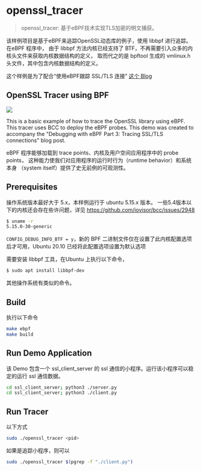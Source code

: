 # openssl_tracer

> openssl_tracer: 基于eBPF技术实现TLS加密的明文捕获。

该样例项目是基于eBPF来追踪OpenSSL动态库的例子，使用 libbpf 进行追踪。在eBPF 程序中，
由于 libbpf 方法内核已经支持了 BTF，不再需要引入众多的内核头文件来获取内核数据结构的定义，
取而代之的是 bpftool 生成的 vmlinux.h 头文件，其中包含内核数据结构的定义。

这个样例是为了配合“使用eBPF跟踪 SSL/TLS 连接” [这个 Blog](https://kiosk007.top/post/%E4%BD%BF%E7%94%A8ebpf%E8%B7%9F%E8%B8%AA-ssltls-%E8%BF%9E%E6%8E%A5/)
                                          
## OpenSSL Tracer using BPF

![](https://ebpf.io/static/overview-bf463455a5666fc3fb841b9240d588ff.png)


This is a basic example of how to trace the OpenSSL library using eBPF. This tracer uses BCC to deploy the eBPF probes. This demo was created to accompany the "Debugging with eBPF Part 3: Tracing SSL/TLS connections" blog post.


eBPF 程序能够加载到 trace points、内核及用户空间应用程序中的 probe points， 
这种能力使我们对应用程序的运行时行为（runtime behavior）和系统本身 （system itself）提供了史无前例的可观测性。

## Prerequisites
操作系统版本最好大于 5.x，本样例运行于 ubuntu 5.15.x 版本。 一些5.4版本以下的内核还会存在些许问题，详见 https://github.com/iovisor/bcc/issues/2948
```bash
$ uname -r
5.15.0-30-generic
```

`CONFIG_DEBUG_INFO_BTF = y`，新的 BPF 二进制文件仅在设置了此内核配置选项后才可用，Ubuntu 20.10 已经将此配置选项设置为默认选项

需要安装 libbpf 工具，在Ubuntu 上执行以下命令，
``` bash
$ sudo apt install libbpf-dev
```
其他操作系统有类似的命令。

## Build
执行以下命令
```bash
make ebpf
make build
```

## Run Demo Application
该 Demo 包含一个 ssl_client_server 的 ssl 通信的小程序。运行该小程序可以稳定的运行 ssl 通信数据。
``` bash
cd ssl_client_server; python3 ./server.py
cd ssl_client_server; python3 ./client.py
```

## Run Tracer
以下方式
```bash
sudo ./openssl_tracer <pid>
```
如果是追踪小程序，则可以

```bash
sudo ./openssl_tracer $(pgrep -f "./client.py")
```


